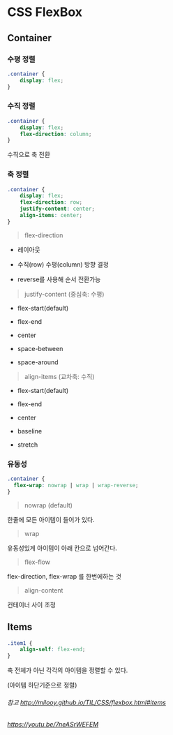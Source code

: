 # CSS FlexBox
## Container
### 수평 정렬 
```css
.container {
    display: flex;
}
```

### 수직 정렬 
```css
.container {
    display: flex;
    flex-direction: column;
}
```
수직으로 축 전환
### 축 정렬 
```css
.container {
    display: flex;
    flex-direction: row;
    justify-content: center;
    align-items: center;
}
```
> flex-direction

- 레이아웃 

- 수직(row) 수평(column) 방향 결정

- reverse를 사용해 순서 전환가능

>justify-content (중심축: 수평)

- flex-start(default)

- flex-end

- center

- space-between

- space-around

>align-items (교차축: 수직)

- flex-start(default)

- flex-end

- center

- baseline

- stretch 

### 유동성
```css
.container {
  flex-wrap: nowrap | wrap | wrap-reverse;
}
```
>nowrap (default)

한줄에 모든 아이템이 들어가 있다.

>wrap

유동성있게 아이템이 아래 칸으로 넘어간다. 

>flex-flow

flex-direction, flex-wrap 를 한번에하는 것

>align-content

컨테이너 사이 조정

## Items
```css
.item1 {
    align-self: flex-end;
}
```
축 전체가 아닌 각각의 아이템을 정렬할 수 있다. 

(아이템 하단기준으로 정렬)

###### 참고 http://milooy.github.io/TIL/CSS/flexbox.html#items
###### https://youtu.be/7neASrWEFEM